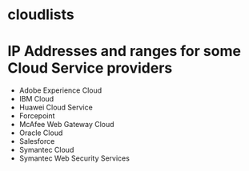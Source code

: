 # cloudlists
<h1>IP Addresses and ranges for some Cloud Service providers</h1>

<ul>
<li>Adobe Experience Cloud</li>
<li>IBM Cloud</li>
<li>Huawei Cloud Service</li>
<li>Forcepoint</li>
<li>McAfee Web Gateway Cloud</li>
<li>Oracle Cloud</li>
<li>Salesforce</li>
<li>Symantec Cloud</li>
<li>Symantec Web Security Services</li>
</ul>
